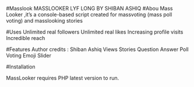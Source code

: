 #Masslook
MASSLOOKER LYF LONG BY SHIBAN ASHIQ
#Abou
Mass Looker ,it’s a console-based script created for massvoting (mass poll voting) and masslooking stories

#Uses
Unlimited real followers
Unlimited real likes
Increasing profile visits
Incredible reach

#Features
Author credits : Shiban Ashiq 
Views Stories
Question Answer
Poll Voting
Emoji Slider

#Installation

MassLooker requires PHP latest version to run.
